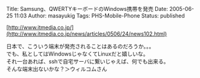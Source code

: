 Title: Samsung、QWERTYキーボードのWindows携帯を発売
Date: 2005-06-25 11:03
Author: masayukig
Tags: PHS-Mobile-Phone
Status: published

[http://www.itmedia.co.jp/](http://www.itmedia.co.jp/news/articles/0506/24/news102.html)

日本で、こういう端末が発売されることはあるのだろうか。。。  
でも、私としてはWindowsじゃなくてLinuxだと嬉しいな。  
それ一台あれば、sshで自宅サーバに繋いじゃえば、何でも出来る。  
そんな端末出ないかな？＞ウィルコムさん
